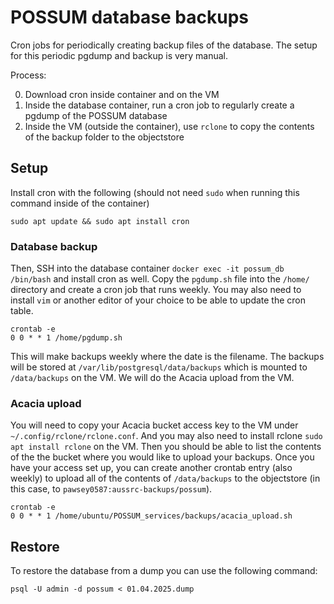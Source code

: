 # POSSUM database backups

Cron jobs for periodically creating backup files of the database. The setup for this periodic pgdump and backup is very manual.

Process:

0. Download cron inside container and on the VM
1. Inside the database container, run a cron job to regularly create a pgdump of the POSSUM database
2. Inside the VM (outside the container), use `rclone` to copy the contents of the backup folder to the objectstore

## Setup

Install cron with the following (should not need `sudo` when running this command inside of the container)

```
sudo apt update && sudo apt install cron
```

### Database backup

Then, SSH into the database container `docker exec -it possum_db /bin/bash` and install cron as well. Copy the `pgdump.sh` file into the `/home/` directory and create a cron job that runs weekly. You may also need to install `vim` or another editor of your choice to be able to update the cron table.

```
crontab -e
0 0 * * 1 /home/pgdump.sh
```

This will make backups weekly where the date is the filename. The backups will be stored at `/var/lib/postgresql/data/backups` which is mounted to `/data/backups` on the VM. We will do the Acacia upload from the VM.

### Acacia upload

You will need to copy your Acacia bucket access key to the VM under `~/.config/rclone/rclone.conf`. And you may also need to install rclone `sudo apt install rclone` on the VM. Then you should be able to list the contents of the the bucket where you would like to upload your backups. Once you have your access set up, you can create another crontab entry (also weekly) to upload all of the contents of `/data/backups` to the objectstore (in this case, to `pawsey0587:aussrc-backups/possum`).

```
crontab -e
0 0 * * 1 /home/ubuntu/POSSUM_services/backups/acacia_upload.sh
```

## Restore

To restore the database from a dump you can use the following command:

```
psql -U admin -d possum < 01.04.2025.dump
```
